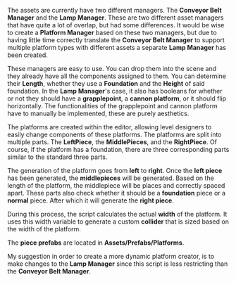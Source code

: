 The assets are currently have two different managers. The **Conveyor Belt Manager** and the **Lamp Manager**. These are two different asset managers that have quite a lot of overlap, but had some differences. It would be wise to create a **Platform Manager** based on these two managers, but due to having little time correctly translate the **Conveyor Belt Manager** to support multiple platform types with different assets a separate **Lamp Manager** has been created.

These managers are easy to use. You can drop them into the scene and they already have all the components assigned to them. You can determine their **Length**, whether they use a **Foundation** and the **Height** of said foundation. In the **Lamp Manager**'s case, it also has booleans for whether or not they should have a **grapplepoint**, a **cannon platform**, or it should flip horizontally. The functionalities of the grapplepoint and cannon platform have to manually be implemented, these are purely aesthetics.

The platforms are created within the editor, allowing level designers to easily change components of these platforms. The platforms are split into multiple parts. The **LeftPiece**, the **MiddlePieces**, and the **RightPiece**. Of course, if the platform has a foundation, there are three corresponding parts similar to the standard three parts.

The generation of the platform goes from **left** to **right**. Once the **left piece** has been generated, the **middlepieces** will be generated. Based on the length of the platform, the middlepiece will be places and correctly spaced apart. These parts also check whether it should be a **foundation** piece or a **normal** piece. After which it will generate the **right piece**. 

During this process, the script calculates the actual **width** of the platform. It uses this width variable to generate a custom **collider** that is sized based on the width of the platform.

The **piece prefabs** are located in **Assets/Prefabs/Platforms**.

My suggestion in order to create a more dynamic platform creator, is to make changes to the **Lamp Manager** since this script is less restricting than the **Conveyor Belt Manager**.